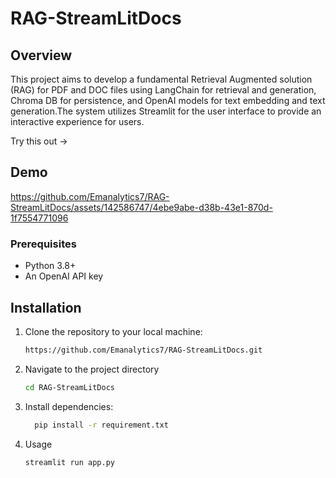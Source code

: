 # RAG-StreamLitDocs

## Overview
This project aims to develop a fundamental Retrieval Augmented solution (RAG) for PDF and DOC files using LangChain for retrieval and generation, Chroma DB for persistence, and OpenAI models for text embedding and text generation.The system utilizes Streamlit for the user interface to provide an interactive experience for users.

 Try this out -> 
## Demo
https://github.com/Emanalytics7/RAG-StreamLitDocs/assets/142586747/4ebe9abe-d38b-43e1-870d-1f7554771096

### Prerequisites
- Python 3.8+
- An OpenAI API key

## Installation

1. Clone the repository to your local machine:
   ```bash
   https://github.com/Emanalytics7/RAG-StreamLitDocs.git
2. Navigate to the project directory
   ```bash
   cd RAG-StreamLitDocs

3. Install dependencies:
   ```bash
     pip install -r requirement.txt
   
4. Usage
   ```bash
   streamlit run app.py
